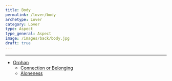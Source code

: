 ```yaml
---
title: Body
permalink: /lover/body
archetype: Lover
category: Lover
type: Aspect
type_general: Aspect
image: /images/back/body.jpg
draft: true
---
```


---
- [Orphan](/lover/body/orphan)
  - [Connection or Belonging](/lover/body/orphan/connection_or_belonging)
  - [Aloneness ](/lover/body/orphan/aloneness_)
